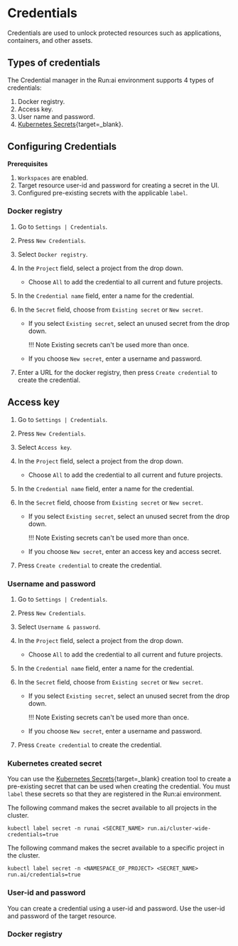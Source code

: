 # Credentials

Credentials are used to unlock protected resources such as applications, containers, and other assets.

## Types of credentials

The Credential manager in the Run:ai environment supports 4 types of credentials:

1. Docker registry.
2. Access key.
3. User name and password.
4. [Kubernetes Secrets](https://kubernetes.io/docs/concepts/configuration/secret){target=_blank}.

## Configuring Credentials

**Prerequisites**

1. `Workspaces` are enabled.
2. Target resource user-id and password for creating a secret in the UI.
3. Configured pre-existing secrets with the applicable `label`.

### Docker registry

1. Go to `Settings | Credentials`.
2. Press `New Credentials`.
3. Select `Docker registry`.
4. In the `Project` field, select a project from the drop down.

      * Choose `All` to add the credential to all current and future projects.

5. In the `Credential name` field, enter a name for the credential.
6. In the `Secret` field, choose from `Existing secret` or `New secret`.

      * If you select `Existing secret`, select an unused secret from the drop down.
  
        !!! Note
            Existing secrets can't be used more than once.

      * If you choose `New secret`, enter a username and password.

7. Enter a URL for the docker registry, then press `Create credential` to create the credential.

## Access key

1. Go to `Settings | Credentials`.
2. Press `New Credentials`.
3. Select `Access key`.
4. In the `Project` field, select a project from the drop down.

      * Choose `All` to add the credential to all current and future projects.

5. In the `Credential name` field, enter a name for the credential.
6. In the `Secret` field, choose from `Existing secret` or `New secret`.

      * If you select `Existing secret`, select an unused secret from the drop down.

        !!! Note
            Existing secrets can't be used more than once.  

      * If you choose `New secret`, enter an access key and access secret.

7. Press `Create credential` to create the credential.

### Username and password

1. Go to `Settings | Credentials`.
2. Press `New Credentials`.
3. Select `Username & password`.
4. In the `Project` field, select a project from the drop down.

      * Choose `All` to add the credential to all current and future projects.

5. In the `Credential name` field, enter a name for the credential.
6. In the `Secret` field, choose from `Existing secret` or `New secret`.

      * If you select `Existing secret`, select an unused secret from the drop down.
  
        !!! Note
            Existing secrets can't be used more than once.

      * If you choose `New secret`, enter a username and password.

7. Press `Create credential` to create the credential.

### Kubernetes created secret

You can use the [Kubernetes Secrets](https://kubernetes.io/docs/concepts/configuration/secret/#working-with-secrets){target=_blank}
creation tool to create a pre-existing secret that can be used when creating the credential. You must `label` these secrets so that they are registered in the Run:ai environment.

The following command makes the secret available to all projects in the cluster.

```console
kubectl label secret -n runai <SECRET_NAME> run.ai/cluster-wide-credentials=true
```

The following command makes the secret available to a specific project in the cluster.

```console
kubectl label secret -n <NAMESPACE_OF_PROJECT> <SECRET_NAME> run.ai/credentials=true
```

### User-id and password

You can create a credential using a user-id and password. Use the user-id and password of the target resource.

### Docker registry



